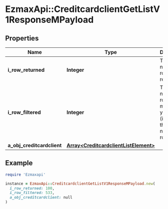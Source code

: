 # EzmaxApi::CreditcardclientGetListV1ResponseMPayload

## Properties

| Name | Type | Description | Notes |
| ---- | ---- | ----------- | ----- |
| **i_row_returned** | **Integer** | The number of rows returned |  |
| **i_row_filtered** | **Integer** | The number of rows matching your filters (if any) or the total number of rows |  |
| **a_obj_creditcardclient** | [**Array&lt;CreditcardclientListElement&gt;**](CreditcardclientListElement.md) |  |  |

## Example

```ruby
require 'Ezmaxapi'

instance = EzmaxApi::CreditcardclientGetListV1ResponseMPayload.new(
  i_row_returned: 100,
  i_row_filtered: 533,
  a_obj_creditcardclient: null
)
```

